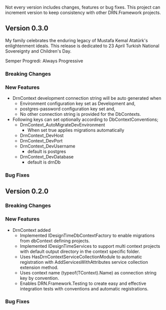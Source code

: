 Not every version includes changes, features or bug fixes. This project can increment version to keep consistency with other DRN.Framework projects.

## Version 0.3.0

My family celebrates the enduring legacy of Mustafa Kemal Atatürk's enlightenment ideals. This release is dedicated to 23 April Turkish National Sovereignty and Children's Day.

Semper Progredi: Always Progressive

### Breaking Changes

### New Features

* DrnContext development connection string will be auto generated when
    * Environment configuration key set as Development and,
    * postgres-password configuration key set and,
    * No other connection string is provided for the DbContexts.
* Following keys can set optionally according to DbContextConventions;
    * DrnContext_AutoMigrateDevEnvironment
        * When set true applies migrations automatically
    * DrnContext_DevHost
    * DrnContext_DevPort
    * DrnContext_DevUsername
        * default is postgres
    * DrnContext_DevDatabase
        * default is drnDb

### Bug Fixes

## Version 0.2.0

### Breaking Changes

### New Features

* DrnContext added
    * Implemented IDesignTimeDbContextFactory to enable migrations from dbContext defining projects.
    * Implemented IDesignTimeServices to support multi context projects with default output directory in the context specific folder.
    * Uses HasDrnContextServiceCollectionModule to automatic registration with AddServicesWithAttributes service collection extension method.
    * Uses context name (typeof(TContext).Name) as connection string key by convention.
    * Enables DRN.Framework.Testing to create easy and effective integration tests with conventions and automatic registrations.

### Bug Fixes